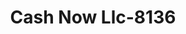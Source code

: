 ---
f_zip-code: 47630
f_state-code: IN
title: Cash Now Llc-8136
f_phone: 812-853-8673
f_city-only: Newburgh
f_address: 328 W Jennings Street Newburgh
f_location-unique-id: '8136'
slug: cash-now-llc-8136
updated-on: '2024-05-30T13:46:58.046Z'
created-on: '2024-05-30T13:36:59.803Z'
published-on: '2024-05-30T13:54:32.469Z'
f_city-state: cms/city/newburgh-in.md
f_company: cms/company/cash-now-llc.md
f_state: cms/state/indiana.md
layout: '[payday-loan].html'
tags: payday-loan
---